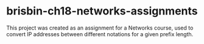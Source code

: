 # brisbin-ch18-networks-assignments
This project was created as an assignment for a Networks course, used to convert IP addresses between different notations for a given prefix length.
